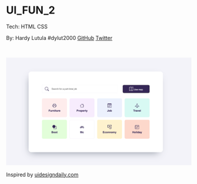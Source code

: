 # UI_FUN_2

Tech: HTML CSS

By: Hardy Lutula #dylut2000 [GitHub](https://github.com/dylut2000) [Twitter](https://twitter.com/dylut2000)

<br />

![Dylut 2000](./a.png)

Inspired by [uidesigndaily.com](https://uidesigndaily.com/posts/figma-search-categories-day-1552)
